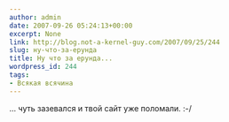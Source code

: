 ```yaml
---
author: admin
date: 2007-09-26 05:24:13+00:00
excerpt: None
link: http://blog.not-a-kernel-guy.com/2007/09/25/244
slug: ну-что-за-ерунда
title: Ну что за ерунда...
wordpress_id: 244
tags:
- Всякая всячина
---
```


... чуть зазевался и твой сайт уже поломали. :-/
